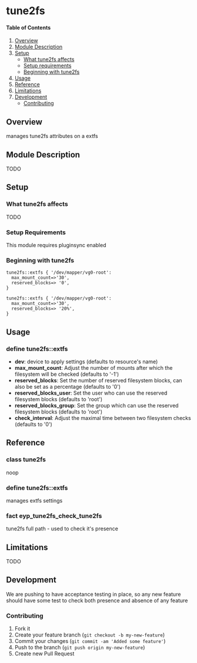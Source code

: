 # tune2fs

#### Table of Contents

1. [Overview](#overview)
2. [Module Description](#module-description)
3. [Setup](#setup)
    * [What tune2fs affects](#what-tune2fs-affects)
    * [Setup requirements](#setup-requirements)
    * [Beginning with tune2fs](#beginning-with-tune2fs)
4. [Usage](#usage)
5. [Reference](#reference)
5. [Limitations](#limitations)
6. [Development](#development)
    * [Contributing](#contributing)

## Overview

manages tune2fs attributes on a extfs

## Module Description

TODO

## Setup

### What tune2fs affects

TODO

### Setup Requirements

This module requires pluginsync enabled

### Beginning with tune2fs

```puppet
tune2fs::extfs { '/dev/mapper/vg0-root':
  max_mount_count=>'30',
  reserved_blocks=> '0',
}
```

```puppet
tune2fs::extfs { '/dev/mapper/vg0-root':
  max_mount_count=>'30',
  reserved_blocks=> '20%',
}
```

## Usage

### define tune2fs::extfs
* **dev**: device to apply settings (defaults to resource's name)
* **max_mount_count**: Adjust the number of mounts after which the filesystem will be checked (defaults to '-1')
* **reserved_blocks**: Set the number of reserved filesystem blocks, can also be set as a percentage (defaults to '0')
* **reserved_blocks_user**: Set  the user who can use the reserved filesystem blocks (defaults to 'root')
* **reserved_blocks_group**: Set  the  group  which  can  use the reserved filesystem blocks (defaults to 'root')
* **check_interval**: Adjust the maximal time between two filesystem checks (defaults to '0')

## Reference

### class tune2fs
noop

### define tune2fs::extfs
manages extfs settings

### fact eyp_tune2fs_check_tune2fs
tune2fs full path - used to check it's presence

## Limitations

TODO

## Development

We are pushing to have acceptance testing in place, so any new feature should
have some test to check both presence and absence of any feature

### Contributing

1. Fork it
2. Create your feature branch (`git checkout -b my-new-feature`)
3. Commit your changes (`git commit -am 'Added some feature'`)
4. Push to the branch (`git push origin my-new-feature`)
5. Create new Pull Request

